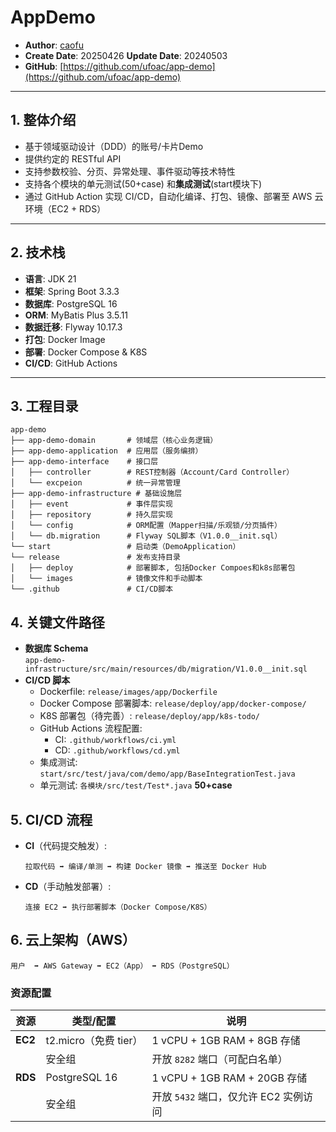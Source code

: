 # AppDemo
- **Author**: [caofu](https://github.com/ufoac)  
- **Create Date**: 20250426 **Update Date**: 20240503
- **GitHub**: [https://github.com/ufoac/app-demo](https://github.com/ufoac/app-demo)

---

## 1. 整体介绍
- 基于领域驱动设计（DDD）的账号/卡片Demo
- 提供约定的 RESTful API
- 支持参数校验、分页、异常处理、事件驱动等技术特性
- 支持各个模块的单元测试(50+case) 和**集成测试**(start模块下)
- 通过 GitHub Action 实现 CI/CD，自动化编译、打包、镜像、部署至 AWS 云环境（EC2 + RDS）

---

## 2. 技术栈
- **语言**: JDK 21
- **框架**: Spring Boot 3.3.3
- **数据库**: PostgreSQL 16
- **ORM**: MyBatis Plus 3.5.11
- **数据迁移**: Flyway 10.17.3
- **打包**: Docker Image
- **部署**: Docker Compose & K8S
- **CI/CD**: GitHub Actions

---

## 3. 工程目录
```plaintext
app-demo  
├── app-demo-domain       # 领域层（核心业务逻辑）  
├── app-demo-application  # 应用层（服务编排）  
├── app-demo-interface    # 接口层  
│   ├── controller        # REST控制器（Account/Card Controller）  
│   └── excpeion          # 统一异常管理  
├── app-demo-infrastructure # 基础设施层
│   ├── event             # 事件层实现  
│   ├── repository        # 持久层实现  
│   └── config            # ORM配置（Mapper扫描/乐观锁/分页插件）  
│   └── db.migration      # Flyway SQL脚本（V1.0.0__init.sql）  
└── start                 # 启动类（DemoApplication）
└── release               # 发布支持目录
│   ├── deploy            # 部署脚本, 包括Docker Compoes和k8s部署包  
│   └── images            # 镜像文件和手动脚本
└── .github               # CI/CD脚本 
```

## 4. 关键文件路径
- **数据库 Schema**  
  `app-demo-infrastructure/src/main/resources/db/migration/V1.0.0__init.sql`
- **CI/CD 脚本**
    - Dockerfile: `release/images/app/Dockerfile`
    - Docker Compose 部署脚本: `release/deploy/app/docker-compose/`
    - K8S 部署包（待完善）: `release/deploy/app/k8s-todo/`
    - GitHub Actions 流程配置:
        - CI: `.github/workflows/ci.yml`
        - CD: `.github/workflows/cd.yml`
    - 集成测试: `start/src/test/java/com/demo/app/BaseIntegrationTest.java`
    - 单元测试: `各模块/src/test/Test*.java` **50+case**
## 5. CI/CD 流程
  - **CI**（代码提交触发）:
    ```plaintext
    拉取代码 ➡ 编译/单测 ➡ 构建 Docker 镜像 ➡ 推送至 Docker Hub  
    ```  
- **CD**（手动触发部署）:
  ```plaintext
  连接 EC2 ➡ 执行部署脚本（Docker Compose/K8S）  
  ```

## 6. 云上架构（AWS）
```plaintext
用户  ➡ AWS Gateway ➡ EC2（App） ➡ RDS（PostgreSQL）
```
### 资源配置
| 资源   | 类型/配置              | 说明                          |
|--------|------------------------|-------------------------------|
| **EC2** | t2.micro（免费 tier）  | 1 vCPU + 1GB RAM + 8GB 存储   |
|        | 安全组                 | 开放 `8282` 端口（可配白名单） |
| **RDS** | PostgreSQL 16          | 1 vCPU + 1GB RAM + 20GB 存储  |
|        | 安全组                 | 开放 `5432` 端口，仅允许 EC2 实例访问 |
